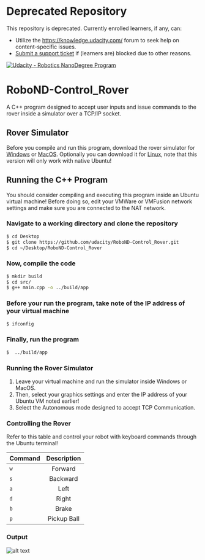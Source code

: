 # Deprecated Repository
This repository is deprecated. Currently enrolled learners, if any, can: 
- Utilize the https://knowledge.udacity.com/ forum to seek help on content-specific issues.
- [Submit a support ticket](https://udacity.zendesk.com/hc/en-us/requests/new) if (learners are) blocked due to other reasons. 


[![Udacity - Robotics NanoDegree Program](https://s3-us-west-1.amazonaws.com/udacity-robotics/Extra+Images/RoboND_flag.png)](https://www.udacity.com/robotics)

# RoboND-Control_Rover
A C++ program designed to accept user inputs and issue commands to the rover inside a simulator over a TCP/IP socket. 

## Rover Simulator
Before you compile and run this program, download the rover simulator for [Windows](https://s3-us-west-1.amazonaws.com/udacity-robotics/Term+2+Prep/RoverSim_Windows.zip) or [MacOS](https://s3-us-west-1.amazonaws.com/udacity-robotics/Term+2+Prep/RoverSim_MacOS.zip). Optionally you can download it for [Linux](https://s3-us-west-1.amazonaws.com/udacity-robotics/Term+2+Prep/RoverSim_Linux.zip), note that this version will only work with native Ubuntu!

## Running the C++ Program
You should consider compiling and executing this program inside an Ubuntu virtual machine!
Before doing so, edit your VMWare or VMFusion network settings and make sure you are connected to the NAT network. 

### Navigate to a working directory and clone the repository
```sh
$ cd Desktop
$ git clone https://github.com/udacity/RoboND-Control_Rover.git
$ cd ~/Desktop/RoboND-Control_Rover
```

### Now, compile the code
```sh
$ mkdir build
$ cd src/
$ g++ main.cpp -o ../build/app
```

### Before your run the program, take note of the IP address of your virtual machine
```sh
$ ifconfig
```

### Finally, run the program
```sh
$  ../build/app
```

### Running the Rover Simulator
1. Leave your virtual machine and run the simulator inside Windows or MacOS.
2. Then, select your graphics settings and enter the IP address of your Ubuntu VM noted earlier!
3. Select the Autonomous mode designed to accept TCP Communication.

### Controlling the Rover 
Refer to this table and control your robot with keyboard commands through the Ubuntu terminal!

<center> 
  
| **Command**        | **Description**         
| -------------    |:-------------:|
|     `w`   |Forward |
|        `s` | Backward       |
|  `a`| Left     |
|  `d`| Right     |
|  `b`| Brake   |
|  `p`| Pickup Ball  |  

</center>

### Output
![alt text](images/output.png)









